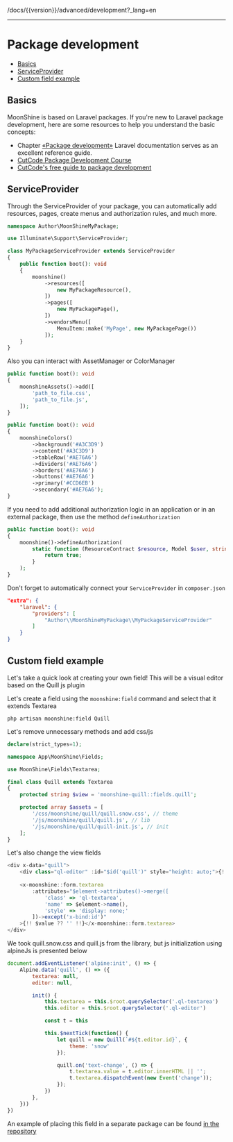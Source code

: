 /docs/{{version}}/advanced/development?_lang=en

------

# Package development

- [Basics](#basics)
- [ServiceProvider](#serviceprovider)
- [Custom field example](#custom-field-example)

<a name="basics"></a>
## Basics

MoonShine is based on Laravel packages. If you're new to Laravel package development, here are some resources to help you understand the basic concepts:

- Chapter [«Package development»](https://laravel.com/docs/packages) Laravel documentation serves as an excellent reference guide.
- [CutCode Package Development Course](https://learn.cutcode.dev/moonshine)
- [CutCode's free guide to package development](https://youtu.be/a_udqxegrRI?si=F8F_v8uGLGLkEbpQ)

<a name="serviceprovider"></a>
## ServiceProvider

Through the ServiceProvider of your package, you can automatically add resources, pages, create menus and authorization rules, and much more.

```php
namespace Author\MoonShineMyPackage;

use Illuminate\Support\ServiceProvider;

class MyPackageServiceProvider extends ServiceProvider
{
    public function boot(): void
    {
        moonshine()
            ->resources([
                new MyPackageResource(),
            ])
            ->pages([
                new MyPackagePage(),
            ])
            ->vendorsMenu([
                MenuItem::make('MyPage', new MyPackagePage())
            ]);
    }
}
```

Also you can interact with AssetManager or ColorManager

```php
public function boot(): void
{
    moonshineAssets()->add([
        'path_to_file.css',
        'path_to_file.js',
    ]);
}
```

```php
public function boot(): void
{
    moonshineColors()
        ->background('#A3C3D9')
        ->content('#A3C3D9')
        ->tableRow('#AE76A6')
        ->dividers('#AE76A6')
        ->borders('#AE76A6')
        ->buttons('#AE76A6')
        ->primary('#CCD6EB')
        ->secondary('#AE76A6');
}
```

If you need to add additional authorization logic in an application or in an external package, then use the method `defineAuthorization`

```php
public function boot(): void
{
    moonshine()->defineAuthorization(
        static function (ResourceContract $resource, Model $user, string $ability): bool {
            return true;
        }
    );
}
```

Don't forget to automatically connect your `ServiceProvider` in `composer.json`

```json
"extra": {
    "laravel": {
        "providers": [
            "Author\\MoonShineMyPackage\\MyPackageServiceProvider"
        ]
    }
}
```

<a name="custom-field-example"></a>
## Custom field example

Let's take a quick look at creating your own field! This will be a visual editor based on the Quill js plugin

Let's create a field using the `moonshine:field` command and select that it extends Textarea

```shell
php artisan moonshine:field Quill
```

Let's remove unnecessary methods and add css/js

```php
declare(strict_types=1);

namespace App\MoonShine\Fields;

use MoonShine\Fields\Textarea;

final class Quill extends Textarea
{
    protected string $view = 'moonshine-quill::fields.quill';

    protected array $assets = [
        '/css/moonshine/quill/quill.snow.css', // theme
        '/js/moonshine/quill/quill.js', // lib
        '/js/moonshine/quill/quill-init.js', // init
    ];
}
```

Let's also change the view fields

```js
<div x-data="quill">
    <div class="ql-editor" :id="$id('quill')" style="height: auto;">{!! $value ?? '' !!}</div>
  
    <x-moonshine::form.textarea
        :attributes="$element->attributes()->merge([
            'class' => 'ql-textarea',
            'name' => $element->name(),
            'style' => 'display: none;'
        ])->except('x-bind:id')"
    >{!! $value ?? '' !!}</x-moonshine::form.textarea>
</div>
```

We took quill.snow.css and quill.js from the library, but js initialization using alpineJs is presented below

```js
document.addEventListener('alpine:init', () => {
    Alpine.data('quill', () => ({
        textarea: null,
        editor: null,

        init() {
            this.textarea = this.$root.querySelector('.ql-textarea')
            this.editor = this.$root.querySelector('.ql-editor')

            const t = this

            this.$nextTick(function() {
                let quill = new Quill(`#${t.editor.id}`, {
                    theme: 'snow'
                });

                quill.on('text-change', () => {
                    t.textarea.value = t.editor.innerHTML || '';
                    t.textarea.dispatchEvent(new Event('change'));
                });
            })
        },
    }))
})
```

An example of placing this field in a separate package can be found [in the repository](https://github.com/moonshine-software/quill)
